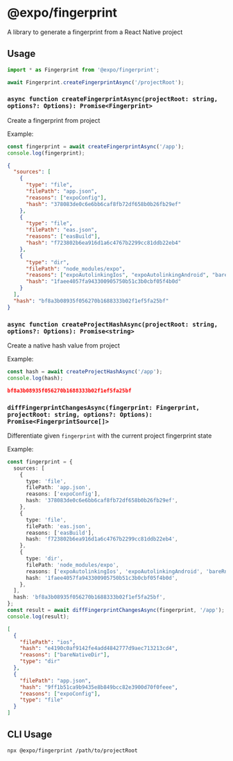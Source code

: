 # @expo/fingerprint

A library to generate a fingerprint from a React Native project

## Usage

```ts
import * as Fingerprint from '@expo/fingerprint';

await Fingerprint.createFingerprintAsync('/projectRoot');
```

### `async function createFingerprintAsync(projectRoot: string, options?: Options): Promise<Fingerprint>`

Create a fingerprint from project

Example:

```ts
const fingerprint = await createFingerprintAsync('/app');
console.log(fingerprint);
```

```json
{
  "sources": [
    {
      "type": "file",
      "filePath": "app.json",
      "reasons": ["expoConfig"],
      "hash": "378083de0c6e6bb6caf8fb72df658b0b26fb29ef"
    },
    {
      "type": "file",
      "filePath": "eas.json",
      "reasons": ["easBuild"],
      "hash": "f723802b6ea916d1a6c4767b2299cc81ddb22eb4"
    },
    {
      "type": "dir",
      "filePath": "node_modules/expo",
      "reasons": ["expoAutolinkingIos", "expoAutolinkingAndroid", "bareRncliAutolinking"],
      "hash": "1faee4057fa943300905750b51c3b0cbf05f4b0d"
    }
  ],
  "hash": "bf8a3b08935f056270b1688333b02f1ef5fa25bf"
}
```

### `async function createProjectHashAsync(projectRoot: string, options?: Options): Promise<string>`

Create a native hash value from project

Example:

```ts
const hash = await createProjectHashAsync('/app');
console.log(hash);
```

```json
bf8a3b08935f056270b1688333b02f1ef5fa25bf
```

### `diffFingerprintChangesAsync(fingerprint: Fingerprint, projectRoot: string, options?: Options): Promise<FingerprintSource[]>`

Differentiate given `fingerprint` with the current project fingerprint state

Example:

```ts
const fingerprint = {
  sources: [
    {
      type: 'file',
      filePath: 'app.json',
      reasons: ['expoConfig'],
      hash: '378083de0c6e6bb6caf8fb72df658b0b26fb29ef',
    },
    {
      type: 'file',
      filePath: 'eas.json',
      reasons: ['easBuild'],
      hash: 'f723802b6ea916d1a6c4767b2299cc81ddb22eb4',
    },
    {
      type: 'dir',
      filePath: 'node_modules/expo',
      reasons: ['expoAutolinkingIos', 'expoAutolinkingAndroid', 'bareRncliAutolinking'],
      hash: '1faee4057fa943300905750b51c3b0cbf05f4b0d',
    },
  ],
  hash: 'bf8a3b08935f056270b1688333b02f1ef5fa25bf',
};
const result = await diffFingerprintChangesAsync(fingerprint, '/app');
console.log(result);
```

```json
[
  {
    "filePath": "ios",
    "hash": "e4190c0af9142fe4add4842777d9aec713213cd4",
    "reasons": ["bareNativeDir"],
    "type": "dir"
  },
  {
    "filePath": "app.json",
    "hash": "9ff1b51ca9b9435e8b849bcc82e3900d70f0feee",
    "reasons": ["expoConfig"],
    "type": "file"
  }
]
```

## CLI Usage

`npx @expo/fingerprint /path/to/projectRoot`
